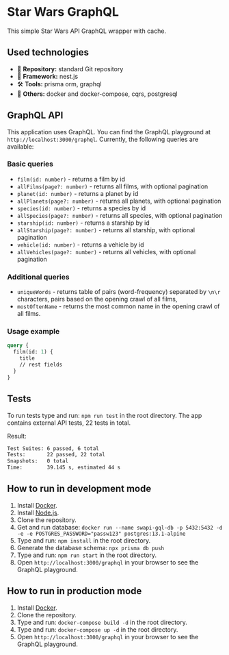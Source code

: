 # Star Wars GraphQL

This simple Star Wars API GraphQL wrapper with cache.

## Used technologies

- 🎁 **Repository:** standard Git repository
- 🌈 **Framework:** nest.js
- 🛠️ **Tools:** prisma orm, graphql
- 💎 **Others:** docker and docker-compose, cqrs, postgresql

## GraphQL API

This application uses GraphQL. You can find the GraphQL playground at `http://localhost:3000/graphql`.
Currently, the following queries are available:

### Basic queries

- `film(id: number)` - returns a film by id
- `allFilms(page?: number)` - returns all films, with optional pagination
- `planet(id: number)` - returns a planet by id
- `allPlanets(page?: number)` - returns all planets, with optional pagination
- `species(id: number)` - returns a species by id
- `allSpecies(page?: number)` - returns all species, with optional pagination
- `starship(id: number)` - returns a starship by id
- `allStarship(page?: number)` - returns all starship, with optional pagination
- `vehicle(id: number)` - returns a vehicle by id
- `allVehicles(page?: number)` - returns all vehicles, with optional pagination

### Additional queries

- `uniqueWords` - returns table of pairs (word-frequency) separated by `\n\r` characters, pairs based on the opening crawl of all films,
- `mostOftenName` - returns the most common name in the opening crawl of all films.

### Usage example

```graphql
query {
  film(id: 1) {
    title
    // rest fields
  }
}
```

## Tests

To run tests type and run: `npm run test` in the root directory. The app contains external API tests, 22 tests in total.

Result:

```bash
Test Suites: 6 passed, 6 total
Tests:       22 passed, 22 total
Snapshots:   0 total
Time:        39.145 s, estimated 44 s
```

## How to run in development mode

1. Install [Docker](https://docs.docker.com/get-docker/).
2. Install [Node.js](https://nodejs.org/en/download/).
3. Clone the repository.
4. Get and run database: `docker run --name swapi-gql-db -p 5432:5432 -d -e -e POSTGRES_PASSWORD="passw123" postgres:13.1-alpine`
5. Type and run: `npm install` in the root directory.
6. Generate the database schema: `npx prisma db push`
7. Type and run: `npm run start` in the root directory.
8. Open `http://localhost:3000/graphql` in your browser to see the GraphQL playground.

## How to run in production mode

1. Install [Docker](https://docs.docker.com/get-docker/).
2. Clone the repository.
3. Type and run: `docker-compose build -d` in the root directory.
4. Type and run: `docker-compose up -d` in the root directory.
5. Open `http://localhost:3000/graphql` in your browser to see the GraphQL playground.
